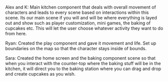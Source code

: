 Alex and K: 
Main kitchen component that deals with overall movement of characters and leads to every scene based on interactions within this scene. Its our main scene if you will and will be where everything is layed out and show such as player customization, mini games, the baking of cupcakes etc. This will let the user choose whatever activity they want to do from here.

Ryan:
Created the play component and gave it movement and life. Set up boundaries on the map so that the character stays inside of bounds.

Sara:
Created the home screen and the baking component scene so that when you interact with the counter-top where the baking stuff will be in the kitchen, it will direct you to the baking station where you can drag and drop and create cupcakes as you wish.
